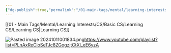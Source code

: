 ```yaml
---
{"dg-publish":true,"permalink":"/01-main-tags/mental/learning-interests/cs/basic-cs/learning-cs/cs-resources-and-advice/","created":"2024-11-18T16:47:39.896+05:30","updated":"2024-10-11T00:34:32.000+05:30"}
---
```


[[01 - Main Tags/Mental/Learning Interests/CS/Basic CS/Learning CS/Learning CS\|Learning CS]]

![Pasted image 20241011001834.png](/img/user/07%20-%20Media/Pasted%20image%2020241011001834.png)https://www.youtube.com/playlist?list=PLnAxReCloSeTJc8ZGogzjtCtXl_eE6yzA
